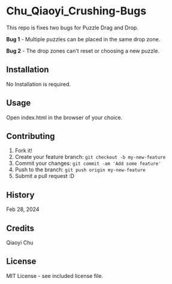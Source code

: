 # Chu_Qiaoyi_Crushing-Bugs
This repo is fixes two bugs for Puzzle Drag and Drop.

**Bug 1** - Multiple puzzles can be placed in the same drop zone.

**Bug 2** - The drop zones can't reset or choosing a new puzzle.


## Installation

No Installation is required.

## Usage

Open index.html in the browser of your choice.

## Contributing

1. Fork it!
2. Create your feature branch: `git checkout -b my-new-feature`
3. Commit your changes: `git commit -am 'Add some feature'`
4. Push to the branch: `git push origin my-new-feature`
5. Submit a pull request :D

## History

Feb 28, 2024

## Credits

Qiaoyi Chu

## License

MIT License - see included license file.
